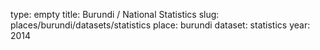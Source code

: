 type: empty
title: Burundi / National Statistics
slug: places/burundi/datasets/statistics
place: burundi
dataset: statistics
year: 2014
